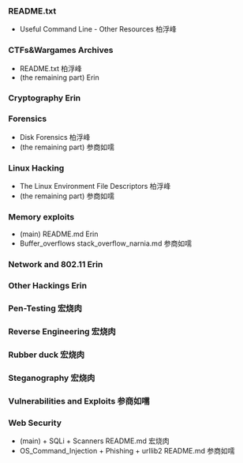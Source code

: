 ### README.txt
- Useful Command Line - Other Resources 柏浮峰

### CTFs&Wargames Archives
- README.txt 柏浮峰
- (the remaining part) Erin

### Cryptography Erin

### Forensics
- Disk Forensics 柏浮峰
- (the remaining part) 参商如嚅

### Linux Hacking
- The Linux Environment File Descriptors 柏浮峰
- (the remaining part) 参商如嚅

### Memory exploits
- (main) README.md Erin
- Buffer_overflows stack_overflow_narnia.md 参商如嚅
### Network and 802.11 Erin
### Other Hackings Erin

### Pen-Testing 宏烧肉

### Reverse Engineering 宏烧肉

### Rubber duck 宏烧肉
### Steganography 宏烧肉

### Vulnerabilities and Exploits 参商如嚅

### Web Security
- (main) + SQLi + Scanners README.md 宏烧肉
- OS_Command_Injection + Phishing + urllib2 README.md 参商如嚅
